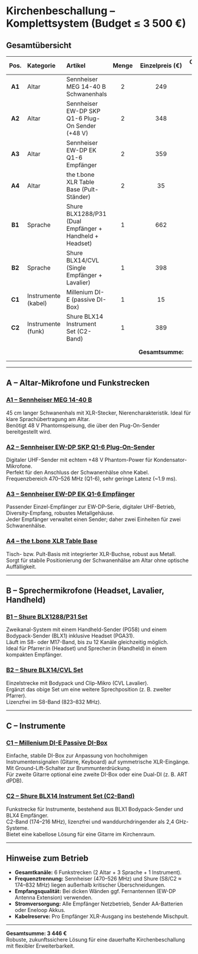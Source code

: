 # Kirchenbeschallung – Komplettsystem (Budget ≤ 3 500 €)

## Gesamtübersicht

| Pos. | Kategorie | Artikel | Menge | Einzelpreis (€) | Gesamt (€) |
|:--:|:--|:--|:--:|:--:|:--:|
| **A1** | Altar | Sennheiser MEG 14-40 B Schwanenhals | 2 | 249 | **498** |
| **A2** | Altar | Sennheiser EW-DP SKP Q1-6 Plug-On Sender (+48 V) | 2 | 348 | **696** |
| **A3** | Altar | Sennheiser EW-DP EK Q1-6 Empfänger | 2 | 359 | **718** |
| **A4** | Altar | the t.bone XLR Table Base (Pult-Ständer) | 2 | 35 | **70** |
| **B1** | Sprache | Shure BLX1288/P31 (Dual Empfänger + Handheld + Headset) | 1 | 662 | **662** |
| **B2** | Sprache | Shure BLX14/CVL (Single Empfänger + Lavalier) | 1 | 398 | **398** |
| **C1** | Instrumente (kabel) | Millenium DI-E (passive DI-Box) | 1 | 15 | **15** |
| **C2** | Instrumente (funk) | Shure BLX14 Instrument Set (C2-Band) | 1 | 389 | **389** |
|  |  |  |  | **Gesamtsumme:** | **3 446 €** |

---

## A – Altar-Mikrofone und Funkstrecken

### [A1 – Sennheiser MEG 14-40 B](https://www.thomann.de/at/sennheiser_meg_14_40_b.htm)
45 cm langer Schwanenhals mit XLR-Stecker, Nierencharakteristik. Ideal für klare Sprachübertragung am Altar.  
Benötigt 48 V Phantomspeisung, die über den Plug-On-Sender bereitgestellt wird.

### [A2 – Sennheiser EW-DP SKP Q1-6 Plug-On-Sender](https://www.thomann.de/at/sennheiser_ew_dp_skp_q1_6.htm)
Digitaler UHF-Sender mit echtem +48 V Phantom-Power für Kondensator-Mikrofone.  
Perfekt für den Anschluss der Schwanenhälse ohne Kabel.  
Frequenzbereich 470–526 MHz (Q1-6), sehr geringe Latenz (~1.9 ms).

### [A3 – Sennheiser EW-DP EK Q1-6 Empfänger](https://www.thomann.de/at/sennheiser_ew_dp_ek_q1_6.htm)
Passender Einzel-Empfänger zur EW-DP-Serie, digitaler UHF-Betrieb, Diversity-Empfang, robustes Metallgehäuse.  
Jeder Empfänger verwaltet einen Sender; daher zwei Einheiten für zwei Schwanenhälse.

### [A4 – the t.bone XLR Table Base](https://www.thomann.at/the_tbone_tischfuss.htm)
Tisch- bzw. Pult-Basis mit integrierter XLR-Buchse, robust aus Metall.  
Sorgt für stabile Positionierung der Schwanenhälse am Altar ohne optische Auffälligkeit.

---

## B – Sprechermikrofone (Headset, Lavalier, Handheld)

### [B1 – Shure BLX1288/P31 Set](https://www.thomann.de/at/shure_blx1288_p31_m17.htm)
Zweikanal-System mit einem Handheld-Sender (PG58) und einem Bodypack-Sender (BLX1) inklusive Headset (PGA31).  
Läuft im S8- oder M17-Band, bis zu 12 Kanäle gleichzeitig möglich.  
Ideal für Pfarrer:in (Headset) und Sprecher:in (Handheld) in einem kompakten Empfänger.

### [B2 – Shure BLX14/CVL Set](https://www.thomann.de/at/shure_blx14_cvl_s8.htm)
Einzelstrecke mit Bodypack und Clip-Mikro (CVL Lavalier).  
Ergänzt das obige Set um eine weitere Sprechposition (z. B. zweiter Pfarrer).  
Lizenzfrei im S8-Band (823–832 MHz).

---

## C – Instrumente

### [C1 – Millenium DI-E Passive DI-Box](https://www.thomann.de/at/millenium_die_di_box.htm)
Einfache, stabile DI-Box zur Anpassung von hochohmigen Instrumentensignalen (Gitarre, Keyboard) auf symmetrische XLR-Eingänge.  
Mit Ground-Lift-Schalter zur Brummunterdrückung.  
Für zweite Gitarre optional eine zweite DI-Box oder eine Dual-DI (z. B. ART dPDB).

### [C2 – Shure BLX14 Instrument Set (C2-Band)](https://www.thomann.de/at/shure_blx14_c2.htm)
Funkstrecke für Instrumente, bestehend aus BLX1 Bodypack-Sender und BLX4 Empfänger.  
C2-Band (174–216 MHz), lizenzfrei und wanddurchdringender als 2,4 GHz-Systeme.  
Bietet eine kabellose Lösung für eine Gitarre im Kirchenraum.

---

## Hinweise zum Betrieb

- **Gesamtkanäle:** 6 Funkstrecken (2 Altar + 3 Sprache + 1 Instrument).  
- **Frequenztrennung:** Sennheiser (470–526 MHz) und Shure (S8/C2 ≈ 174–832 MHz) liegen außerhalb kritischer Überschneidungen.  
- **Empfangsqualität:** Bei dicken Wänden ggf. Fernantennen (EW-DP Antenna Extension) verwenden.  
- **Stromversorgung:** Alle Empfänger Netzbetrieb, Sender AA-Batterien oder Eneloop Akkus.  
- **Kabelreserve:** Pro Empfänger XLR-Ausgang ins bestehende Mischpult.  

---

**Gesamtsumme: 3 446 €**  
Robuste, zukunftssichere Lösung für eine dauerhafte Kirchenbeschallung mit flexibler Erweiterbarkeit.
